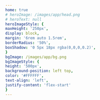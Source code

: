 ```yaml
---
home: true
# heroImage: /images/app/head.png
# heroText: null
heroImageStyle: {
maxHeight: '250px',
display: block,
margin: '6rem auto 1.5rem',
borderRadius: '50%',
boxShadow: '0 5px 18px rgba(0,0,0,0.2)',
}
bgImage: /images/app/bg.png
bgImageStyle: {
height: '500px',
background-position: left top,
color: '#FFFFFF',
text-align: 'left',
justify-content: 'flex-start'
}
---
```

